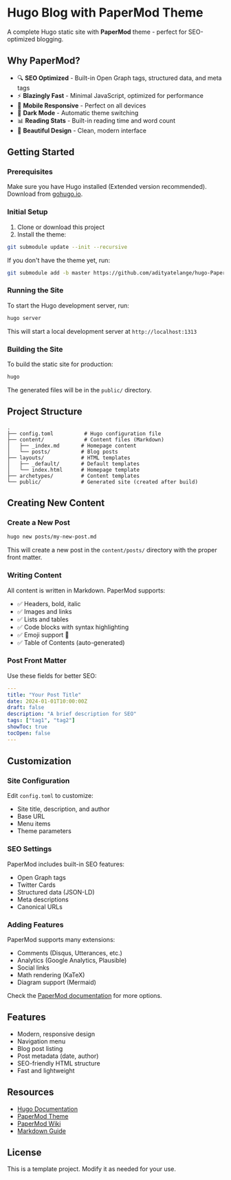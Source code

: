 # Hugo Blog with PaperMod Theme

A complete Hugo static site with **PaperMod** theme - perfect for SEO-optimized blogging.

## Why PaperMod?

- 🔍 **SEO Optimized** - Built-in Open Graph tags, structured data, and meta tags
- ⚡ **Blazingly Fast** - Minimal JavaScript, optimized for performance
- 📱 **Mobile Responsive** - Perfect on all devices
- 🌙 **Dark Mode** - Automatic theme switching
- 📊 **Reading Stats** - Built-in reading time and word count
- 🎨 **Beautiful Design** - Clean, modern interface

## Getting Started

### Prerequisites

Make sure you have Hugo installed (Extended version recommended). Download from [gohugo.io](https://gohugo.io/getting-started/installing/).

### Initial Setup

1. Clone or download this project
2. Install the theme:

```bash
git submodule update --init --recursive
```

If you don't have the theme yet, run:
```bash
git submodule add -b master https://github.com/adityatelange/hugo-PaperMod.git themes/PaperMod
```

### Running the Site

To start the Hugo development server, run:

```bash
hugo server
```

This will start a local development server at `http://localhost:1313`

### Building the Site

To build the static site for production:

```bash
hugo
```

The generated files will be in the `public/` directory.

## Project Structure

```
.
├── config.toml          # Hugo configuration file
├── content/             # Content files (Markdown)
│   ├── _index.md       # Homepage content
│   └── posts/          # Blog posts
├── layouts/            # HTML templates
│   ├── _default/       # Default templates
│   └── index.html      # Homepage template
├── archetypes/         # Content templates
└── public/             # Generated site (created after build)
```

## Creating New Content

### Create a New Post

```bash
hugo new posts/my-new-post.md
```

This will create a new post in the `content/posts/` directory with the proper front matter.

### Writing Content

All content is written in Markdown. PaperMod supports:

- ✅ Headers, bold, italic
- ✅ Images and links
- ✅ Lists and tables
- ✅ Code blocks with syntax highlighting
- ✅ Emoji support 🎉
- ✅ Table of Contents (auto-generated)

### Post Front Matter

Use these fields for better SEO:

```yaml
---
title: "Your Post Title"
date: 2024-01-01T10:00:00Z
draft: false
description: "A brief description for SEO"
tags: ["tag1", "tag2"]
showToc: true
tocOpen: false
---
```

## Customization

### Site Configuration

Edit `config.toml` to customize:
- Site title, description, and author
- Base URL
- Menu items
- Theme parameters

### SEO Settings

PaperMod includes built-in SEO features:
- Open Graph tags
- Twitter Cards
- Structured data (JSON-LD)
- Meta descriptions
- Canonical URLs

### Adding Features

PaperMod supports many extensions:
- Comments (Disqus, Utterances, etc.)
- Analytics (Google Analytics, Plausible)
- Social links
- Math rendering (KaTeX)
- Diagram support (Mermaid)

Check the [PaperMod documentation](https://github.com/adityatelange/hugo-PaperMod/wiki) for more options.

## Features

- Modern, responsive design
- Navigation menu
- Blog post listing
- Post metadata (date, author)
- SEO-friendly HTML structure
- Fast and lightweight

## Resources

- [Hugo Documentation](https://gohugo.io/documentation/)
- [PaperMod Theme](https://github.com/adityatelange/hugo-PaperMod)
- [PaperMod Wiki](https://github.com/adityatelange/hugo-PaperMod/wiki)
- [Markdown Guide](https://www.markdownguide.org/)

## License

This is a template project. Modify it as needed for your use.

